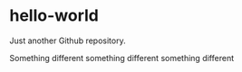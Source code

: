 # hello-world
Just another Github repository.

Something different something different something different
